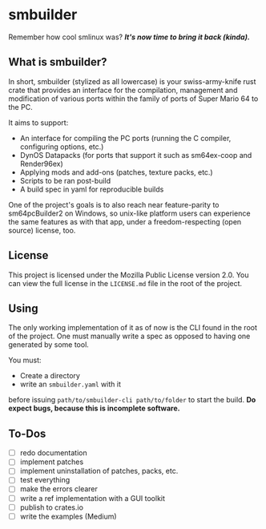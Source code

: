 # smbuilder

Remember how cool smlinux was? ***It's now time to bring it back (kinda).***

## What is smbuilder?
In short, smbuilder (stylized as all lowercase) is your swiss-army-knife rust crate that provides an interface for the compilation, management and modification of various ports within the family of ports of Super Mario 64 to the PC.

It aims to support:
 * An interface for compiling the PC ports (running the C compiler, configuring options, etc.)
 * DynOS Datapacks (for ports that support it such as sm64ex-coop and Render96ex)
 * Applying mods and add-ons (patches, texture packs, etc.)
 * Scripts to be ran post-build
 * A build spec in yaml for reproducible builds

One of the project's goals is to also reach near feature-parity to sm64pcBuilder2 on Windows, so unix-like platform users can experience the same features as with that app, under a freedom-respecting (open source) license, too.

## License

This project is licensed under the Mozilla Public License version 2.0. You can view the full license in the `LICENSE.md` file in the root of the project.

## Using

The only working implementation of it as of now is the CLI found in the root of the project. One must manually write a spec as opposed to having one generated by some tool.

You must:
 * Create a directory
 * write an `smbuilder.yaml` with it

before issuing `path/to/smbuilder-cli path/to/folder` to start the build. **Do expect bugs, because this is incomplete software.**

## To-Dos

 * [ ] redo documentation
 * [ ] implement patches
 * [ ] implement uninstallation of patches, packs, etc.
 * [ ] test everything
 * [ ] make the errors clearer
 * [ ] write a ref implementation with a GUI toolkit
 * [ ] publish to crates.io
 * [ ] write the examples (Medium)
